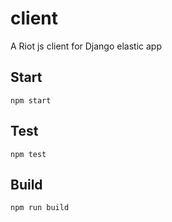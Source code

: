 # client

A Riot js client for Django elastic app

## Start

```
npm start
```

## Test

```
npm test
```

## Build

```
npm run build
```